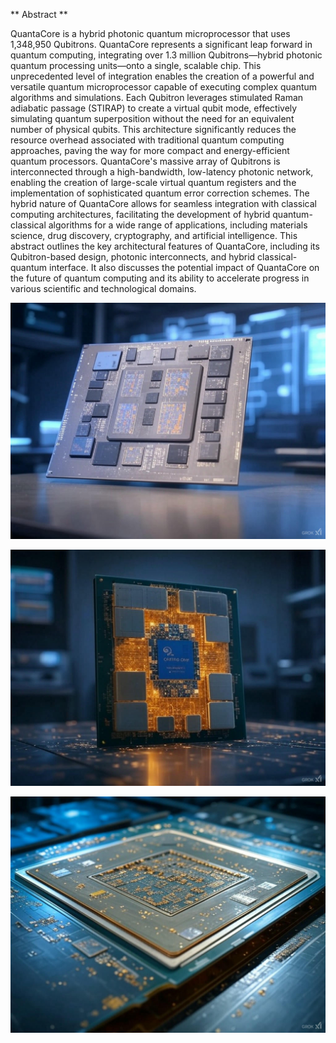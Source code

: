 ** Abstract **

QuantaCore is a hybrid photonic quantum microprocessor that uses 1,348,950 Qubitrons.  QuantaCore represents a significant leap forward in quantum computing, integrating over 1.3 million Qubitrons—hybrid photonic quantum processing units—onto a single, scalable chip. This unprecedented level of integration enables the creation of a powerful and versatile quantum microprocessor capable of executing complex quantum algorithms and simulations. Each Qubitron leverages stimulated Raman adiabatic passage (STIRAP) to create a virtual qubit mode, effectively simulating quantum superposition without the need for an equivalent number of physical qubits. This architecture significantly reduces the resource overhead associated with traditional quantum computing approaches, paving the way for more compact and energy-efficient quantum processors. QuantaCore's massive array of Qubitrons is interconnected through a high-bandwidth, low-latency photonic network, enabling the creation of large-scale virtual quantum registers and the implementation of sophisticated quantum error correction schemes. The hybrid nature of QuantaCore allows for seamless integration with classical computing architectures, facilitating the development of hybrid quantum-classical algorithms for a wide range of applications, including materials science, drug discovery, cryptography, and artificial intelligence. This abstract outlines the key architectural features of QuantaCore, including its Qubitron-based design, photonic interconnects, and hybrid classical-quantum interface. It also discusses the potential impact of QuantaCore on the future of quantum computing and its ability to accelerate progress in various scientific and technological domains.

![QuantaCore-B](https://raw.githubusercontent.com/bookofquantum/BOQ/refs/heads/main/photons/QuantaCore/img/quantacore-b.jpg "QuantaCore-B")

![QuantaCore-C](https://raw.githubusercontent.com/bookofquantum/BOQ/refs/heads/main/photons/QuantaCore/img/quantacore-c.jpg "QuantaCore-C")

![QuantaCore-D](https://raw.githubusercontent.com/bookofquantum/BOQ/refs/heads/main/photons/QuantaCore/img/quantacore-d.jpg "QuantaCore-D")
